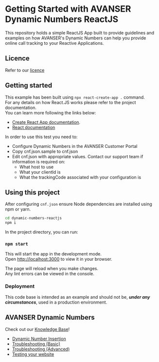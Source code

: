 # Getting Started with AVANSER Dynamic Numbers ReactJS

This repository holds a simple ReactJS App built to provide guidelines and examples on how AVANSER's Dynamic Numbers can help you provide online call tracking to your Reactive Applications.

## Licence

Refer to our [licence](LICENSE.md)

## Getting started

This example has been built using `npx react-create-app .` command.\
For any details on how React.JS works please refer to the project documentation.\
You can learn more following the links below:

- [Create React App documentation](https://create-react-app.dev/docs/getting-started/).
- [React documentation](https://reactjs.org/)

In order to use this test you need to:

- Configure Dynamic Numbers in the AVANSER Customer Portal
- Copy cnf.json.sample to cnf.json
- Edit cnf.json with appropriate values. Contact our support team if information is required on:
  - What host to use
  - What your clientId is
  - What the trackingCode associated with your configuration is

## Using this project

After configuring `cnf.json` ensure Node dependencies are installed using npm or yarn.

```bash
cd dynamic-numbers-reactjs
npm i
```

In the project directory, you can run:

### `npm start`

This will start the app in the development mode.\
Open [http://localhost:3000](http://localhost:3000) to view it in your browser.

The page will reload when you make changes.\
Any lint errors can be viewed in the console.

### Deployment

This code base is intended as an example and should not be, ***under any circumstances***, used in a production environment.

## AVANSER Dynamic Numbers

Check out our [Knowledge Base](https://avanser.zohodesk.com/portal/en/kb/support/client-portal-4/settings/call-trackingP)!

- [Dynamic Number Insertion](https://avanser.zohodesk.com/portal/en/kb/articles/dynamic-numbers-insertion)
- [Troubleshooting (Basic)](https://avanser.zohodesk.com/portal/en/kb/articles/dynamic-number-insertion-troubleshooting-basic)
- [Troubleshooting (Advanced)](https://avanser.zohodesk.com/portal/en/kb/articles/dynamic-number-insertion-troubleshooting-advanced)
- [Testing your website](https://avanser.zohodesk.com/portal/en/kb/articles/dynamic-numbers-testing-your-website)